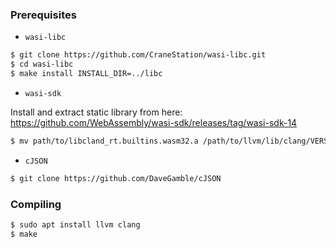 ### Prerequisites

* `wasi-libc`

```bash
$ git clone https://github.com/CraneStation/wasi-libc.git
$ cd wasi-libc
$ make install INSTALL_DIR=../libc
```

* `wasi-sdk`

Install and extract static library from here:
https://github.com/WebAssembly/wasi-sdk/releases/tag/wasi-sdk-14

```bash
$ mv path/to/libcland_rt.builtins.wasm32.a /path/to/llvm/lib/clang/VERSION/lib/wasi/
```

* `cJSON`

```bash
$ git clone https://github.com/DaveGamble/cJSON
```

### Compiling

```bash
$ sudo apt install llvm clang
$ make
```